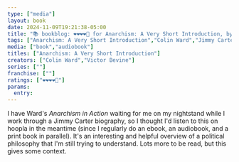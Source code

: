 ```yaml
---
type: ["media"]
layout: book
date: 2024-11-09T19:21:38-05:00
title: "📚 bookblog: ❤️❤️❤️❤️🖤 for Anarchism: A Very Short Introduction, by Colin Ward"
tags: ["Anarchism: A Very Short Introduction","Colin Ward","Jimmy Carter","His Very Best","hoopla","audiobooks","ebooks","reading","anarchism"]
media: ["book","audiobook"]
titles: ["Anarchism: A Very Short Introduction"]
creators: ["Colin Ward","Victor Bevine"]
series: [""]
franchise: [""]
ratings: ["❤️❤️❤️❤️🖤"]
params:
  entry:
---
```


I have Ward's *Anarchism in Action* waiting for me on my nightstand while I work through a Jimmy Carter biography, so I thought I'd listen to this on hoopla in the meantime (since I regularly do an ebook, an audiobook, and a print book in parallel). It's an interesting and helpful overview of a political philosophy that I'm still trying to understand. Lots more to be read, but this gives some context.
